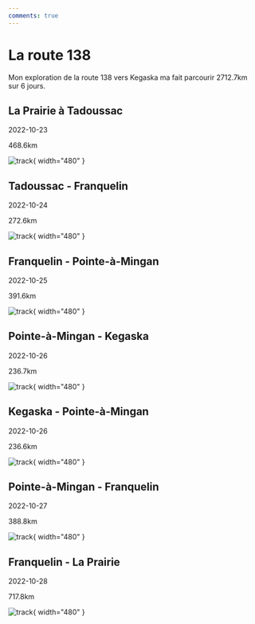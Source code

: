 ```yaml
---
comments: true
---
```


# La route 138

Mon exploration de la route 138 vers Kegaska ma fait parcourir 
2712.7km sur 6 jours.

## La Prairie à Tadoussac

2022-10-23

468.6km

![track](../assets/images/route138/track_2022-10-23.png){ width="480" }

## Tadoussac - Franquelin

2022-10-24

272.6km

![track](../assets/images/route138/track_2022-10-24.png){ width="480" }

## Franquelin - Pointe-à-Mingan

2022-10-25

391.6km

![track](../assets/images/route138/track_2022-10-25.png){ width="480" }

## Pointe-à-Mingan - Kegaska

2022-10-26

236.7km

![track](../assets/images/route138/track_2022-10-26a.png){ width="480" }

## Kegaska - Pointe-à-Mingan

2022-10-26

236.6km

![track](../assets/images/route138/track_2022-10-26b.png){ width="480" }

## Pointe-à-Mingan - Franquelin

2022-10-27

388.8km

![track](../assets/images/route138/track_2022-10-27.png){ width="480" }

## Franquelin - La Prairie

2022-10-28

717.8km

![track](../assets/images/route138/track_2022-10-28.png){ width="480" }
